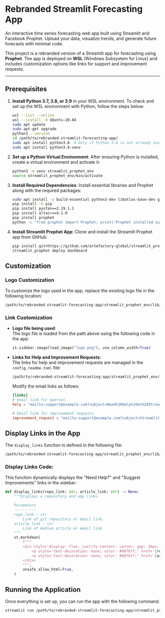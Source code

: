 # Rebranded Streamlit Forecasting App

An interactive time series forecasting web app built using Streamlit and Facebook Prophet. Upload your data, visualize trends, and generate future forecasts with minimal code.

This project is a rebranded version of a Streamlit app for forecasting using **Prophet**. The app is deployed on **WSL** (Windows Subsystem for Linux) and includes customization options like links for support and improvement requests.

---

## **Prerequisites**
1. **Install Python 3.7, 3.8, or 3.9** in your WSL environment.
   To check and set up the WSL environment with Python, follow the steps below:

   ```bash
   wsl --list --online
   wsl --install -d Ubuntu-20.04
   sudo apt update
   sudo apt-get upgrade
   python3 --version
   cd /path/to/rebranded-streamlit-forecasting-app/
   sudo apt install python3.8  # Only if Python 3.8 is not already installed
   sudo apt install python3.8-venv
   ```

2. **Set up a Python Virtual Environment**:
   After ensuring Python is installed, create a virtual environment and activate it:
   
   ```bash
   python3 -m venv streamlit_prophet_env
   source streamlit_prophet_env/bin/activate
   ```

3. **Install Required Dependencies**:
   Install essential libraries and Prophet along with the required packages:
   
   ```bash
   sudo apt install -y build-essential python3-dev libatlas-base-dev gfortran libssl-dev libcurl4-openssl-dev
   pip install -U pip
   pip install pystan==2.19.1.1
   pip install altair==4.1.0
   pip install prophet
   python -c "from prophet import Prophet; print('Prophet installed successfully')"
   ```

4. **Install Streamlit Prophet App**:
   Clone and install the Streamlit Prophet app from GitHub:
   
   ```bash
   pip install git+https://github.com/artefactory-global/streamlit_prophet.git@main
   streamlit_prophet deploy dashboard
   ```

## **Customization**

### **Logo Customization**
To customize the logo used in the app, replace the existing logo file in the following location:

```bash
/path/to/rebranded-streamlit-forecasting-app/streamlit_prophet_env/lib/python3.8/site-packages/streamlit_prophet/references/logo.png
```

### **Link Customization**

- **Logo file being used**:  
  The logo file is loaded from the path above using the following code in the app:

  ```python
  st.sidebar.image(load_image("logo.png"), use_column_width=True)
  ```

- **Links for Help and Improvement Requests**:  
  The links for help and improvement requests are managed in the `config_readme.toml` file:

  ```bash
  /path/to/rebranded-streamlit-forecasting-app/streamlit_prophet_env/lib/python3.8/site-packages/streamlit_prophet/config/config_readme.toml
  ```

  Modify the email links as follows:

  ```toml
  [links]
  # Email link for queries
  help = "mailto:support@example.com?subject=Need%20Help%20on%20Streamlit%20Portal&cc=admin@example.com"

  # Email link for improvement requests
  improvement_request = "mailto:support@example.com?subject=Streamlit%20Improvement%20Request&cc=admin@example.com"
  ```

## **Display Links in the App**
The `display_links` function is defined in the following file:

```bash
/path/to/rebranded-streamlit-forecasting-app/streamlit_prophet_env/lib/python3.8/site-packages/streamlit_prophet/lib/exposition/export.py
```

### **Display Links Code**:
This function dynamically displays the "Need Help?" and "Suggest Improvements" links in the sidebar:

```python
def display_links(repo_link: str, article_link: str) -> None:
    """Displays a repository and app links.

    Parameters
    ----------
    repo_link : str
        Link of git repository or email link.
    article_link : str
        Link of medium article or email link.
    """
    st.markdown(
        f"""
        <div style='display: flex; justify-content: center; gap: 20px;'>
            <a style='text-decoration: none; color: #007bff;' href='{repo_link}'>Need help?</a>
            <a style='text-decoration: none; color: #007bff;' href='{article_link}'>Suggest Improvements.</a>
        </div>
        """,
        unsafe_allow_html=True,
    )
```

## **Running the Application**
Once everything is set up, you can run the app with the following command:

```bash
streamlit run /path/to/rebranded-streamlit-forecasting-app/streamlit_prophet_env/lib/python3.8/site-packages/streamlit_prophet/app/dashboard.py OR streamlit_prophet deploy dashboard
```